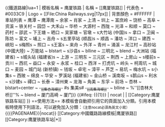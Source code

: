 {{鐵道路線|lua=1
| 模板名稱 = 鹰厦铁路
| 名稱 = [[鹰厦铁路]]
| 代表色 = #0033C9
| Logo = [[File:China Railways.svg|17px]]
| 背景顏色 = #FFFFFF
| 車站列表 = 鹰潭 ~ 鹰潭南 ~ 余家 ~ 肖家 ~ 上清 ~ 圳上 ~ 富庶岭 ~ 饶桥 ~ 高阜 ~ 资溪 ~ 铁关村 ~ 园岱 ~ 大禾山 ~ 华桥 ~ 大源村 ~ 西陇 ~ 光泽 ~ 和顺 ~ 莫口 ~ 药村 ~ 邵武 ~ 下王塘 ~ 晒口 ~ 吴家塘 ~ 官墩 ~ s大竹站 (中国)s ~ 拿口 ~ 卫闽 ~ 陈坊 ~ 富文 ~ 埔上 ~ 吉舟 ~ s五里亭站 (顺昌)s ~ 顺昌 ~ 潘坊 ~ 洋口 ~ 建西 ~ 峡阳 ~ s梅照s ~ 照口 ~ s王富s ~ 来舟 ~ 外洋 ~ 青州 ~ 涌溪 ~ 龙江村 ~ 高砂站 (中國大陸) ~ 万能站 ~ blstart ~  s沙县s ~ blline ~ 三明北 ~ blend  ~ 大洲站 (福建省) ~ s城头站 (福建省)s ~ 上游 ~ 三明东 ~ 三元区 ~ 荆西 ~ 上房山 ~ s楼前s ~ 贡川 ~ 西坑 ~ 益口 ~ 永安 ~ 永浆 ~ 桂口 ~ 西洋 ~ 打虎坑 ~ 岭头 ~ 柯周坑 ~ 城口 ~ 麦园 ~ 城门站 (新桥镇) ~ 钱坂 ~ 卓宅 ~ 漳平 ~ 芦芝 ~ 易坑 ~ 梅水坑 ~ s小集s ~ 西陂 ~ 绵良 ~ 华安 ~ 罗溪站 (福建省) ~ 金山桥 ~ 溪南坂 ~ s鹅山s ~ 利水 ~ s沙建s ~ 磹口 ~ 长泰 ~  漳州東 ~ 龙海 ~ 角美 ~ 东孚 ~ 前场 ~ 杏林 ~ blstart=center ~ <sub>''<s>[[集杏海堤]]</s>''</sub> #s 集美s#<sub> ''<s>[[高集海堤]]</s>''</sub> ~ blline ~ %''[[杏林大桥]]''% ~ blend ~ 厦门高崎 ~ 厦门}}
<includeonly>{{#ifeq: {{{1}}} | nocat | <!--空--> | [[Category:鹰厦铁路车站]] }}</includeonly><noinclude>
==使用方法==
本模板會自動把引用它的頁面加入分類。引用本模板時使用下列語法，可以避免加入分類：<small>（注意nocat必須為英文小寫）</small>
 <nowiki>{{</nowiki>{{PAGENAME}}<nowiki>|nocat}}</nowiki>
[[Category:中國鐵路路線模板|鹰厦铁路]]
[[Category:鹰厦铁路车站|*]]
</noinclude>